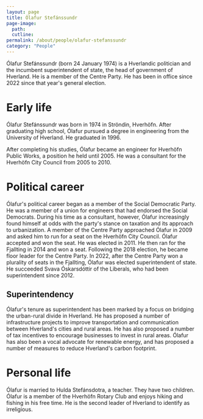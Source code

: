 ```yaml
---
layout: page
title: Ólafur Stefánssundr
page-image: 
  path:  
  cutline: 
permalink: /about/people/olafur-stefanssundr
category: "People"
---
```

Ólafur Stefánssundr (born 24 January 1974) is a Hverlandic politician and the incumbent superintendent of state, the head of government of Hverland. He is a member of the Centre Party. He has been in office since 2022 since that year's general election. 
# Early life
Ólafur Stefánssundr was born in 1974 in Ströndin, Hverhöfn. After graduating high school, Ólafur pursued a degree in engineering from the University of Hverland. He graduated in 1996.

After completing his studies, Ólafur became an engineer for Hverhöfn Public Works, a position he held until 2005. He was a consultant for the Hverhöfn City Council from 2005 to 2010. 

# Political career
Ólafur's political career began as a member of the Social Democratic Party. He was a member of a union for engineers that had endorsed the Social Democrats. During his time as a consultant, however, Ólafur increasingly found himself at odds with the party's stance on taxation and its approach to urbanization. A member of the Centre Party approached Ólafur in 2009 and asked him to run for a seat on the Hverhöfn City Council. Ólafur accepted and won the seat. He was elected in 2011. He then ran for the Fjallting in 2014 and won a seat. Following the 2018 election, he became floor leader for the Centre Party. In 2022, after the Centre Party won a plurality of seats in the Fjallting, Ólafur was elected superintendent of state. He succeeded Svava Óskarsdóttir of the Liberals, who had been superintendent since 2012.

## Superintendency
Ólafur's tenure as superintendent has been marked by a focus on bridging the urban-rural divide in Hverland. He has proposed a number of infrastructure projects to improve transportation and communication between Hverland's cities and rural areas. He has also proposed a number of tax incentives to encourage businesses to invest in rural areas. Ólafur has also been a vocal advocate for renewable energy, and has proposed a number of measures to reduce Hverland's carbon footprint.

# Personal life
Ólafur is married to Hulda Stefánsdotra, a teacher. They have two children. Ólafur is a member of the Hverhöfn Rotary Club and enjoys hiking and fishing in his free time. He is the second leader of Hverland to identify as irreligious.




